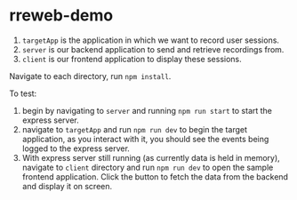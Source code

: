 # rreweb-demo

1. `targetApp` is the application in which we want to record user sessions.
2. `server` is our backend application to send and retrieve recordings from.
3. `client` is our frontend application to display these sessions.

Navigate to each directory, run `npm install`.

To test:

1.  begin by navigating to `server` and running `npm run start` to start the express server.
2.  navigate to `targetApp` and run `npm run dev` to begin the target application, as you interact with it, you should see the events being logged to the express server.
3.  With express server still running (as currently data is held in memory), navigate to `client` directory and run `npm run dev` to open the sample frontend application. Click the button to fetch the data from the backend and display it on screen.
